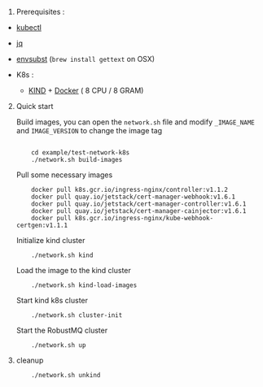 1. Prerequisites :

- [kubectl](https://kubernetes.io/docs/tasks/tools/)
- [jq](https://stedolan.github.io/jq/)
- [envsubst](https://www.gnu.org/software/gettext/manual/html_node/envsubst-Invocation.html) (`brew install gettext` on OSX)

- K8s :
  - [KIND](https://kind.sigs.k8s.io/docs/user/quick-start/#installation) + [Docker](https://www.docker.com) ( 8 CPU / 8 GRAM)


2. Quick start


    Build images, you can open the `network.sh` file and modify `_IMAGE_NAME` and `IMAGE_VERSION` to change the image tag

    ```shell

        cd example/test-network-k8s
        ./network.sh build-images

    ```

    Pull some necessary images

    ```shell
        docker pull k8s.gcr.io/ingress-nginx/controller:v1.1.2
        docker pull quay.io/jetstack/cert-manager-webhook:v1.6.1
        docker pull quay.io/jetstack/cert-manager-controller:v1.6.1
        docker pull quay.io/jetstack/cert-manager-cainjector:v1.6.1
        docker pull k8s.gcr.io/ingress-nginx/kube-webhook-certgen:v1.1.1
    ```

    Initialize kind cluster

    ```shell
        ./network.sh kind
    ```

    Load the image to the kind cluster

    ```shell
        ./network.sh kind-load-images
    ```

    Start kind k8s cluster

    ```shell
        ./network.sh cluster-init
    ```

    Start the RobustMQ cluster

    ```shell
        ./network.sh up
    ```

3. cleanup

    ```shell
        ./network.sh unkind
    ```
